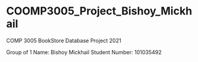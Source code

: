 # COOMP3005_Project_Bishoy_Mickhail
COMP 3005 BookStore Database Project 2021

Group of 1
Name: Bishoy Mickhail
Student Number: 101035492

